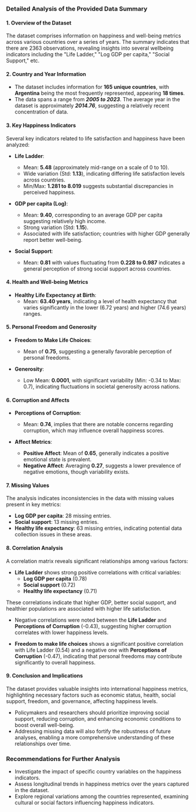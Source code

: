 ### Detailed Analysis of the Provided Data Summary

#### 1. **Overview of the Dataset**
The dataset comprises information on happiness and well-being metrics across various countries over a series of years. The summary indicates that there are 2363 observations, revealing insights into several wellbeing indicators including the "Life Ladder," "Log GDP per capita," "Social Support," etc. 

#### 2. **Country and Year Information**
- The dataset includes information for **165 unique countries**, with **Argentina** being the most frequently represented, appearing **18 times**.
- The data spans a range from ***2005 to 2023***. The average year in the dataset is approximately ***2014.76***, suggesting a relatively recent concentration of data.

#### 3. **Key Happiness Indicators**
Several key indicators related to life satisfaction and happiness have been analyzed:

- **Life Ladder**: 
  - Mean: **5.48** (approximately mid-range on a scale of 0 to 10).
  - Wide variation (Std: **1.13**), indicating differing life satisfaction levels across countries.
  - Min/Max: **1.281 to 8.019** suggests substantial discrepancies in perceived happiness.
  
- **GDP per capita (Log)**: 
  - Mean: **9.40**, corresponding to an average GDP per capita suggesting relatively high income.
  - Strong variation (Std: **1.15**).
  - Associated with life satisfaction; countries with higher GDP generally report better well-being.

- **Social Support**: 
  - Mean: **0.81** with values fluctuating from **0.228 to 0.987** indicates a general perception of strong social support across countries.
  
#### 4. **Health and Well-being Metrics**
- **Healthy Life Expectancy at Birth**: 
  - Mean: **63.40 years**, indicating a level of health expectancy that varies significantly in the lower (6.72 years) and higher (74.6 years) ranges.
  
#### 5. **Personal Freedom and Generosity**
- **Freedom to Make Life Choices**: 
  - Mean of **0.75**, suggesting a generally favorable perception of personal freedoms.
  
- **Generosity**: 
  - Low Mean: **0.0001**, with significant variability (Min: -0.34 to Max: 0.7), indicating fluctuations in societal generosity across nations.

#### 6. **Corruption and Affects**
- **Perceptions of Corruption**: 
  - Mean: **0.74**, implies that there are notable concerns regarding corruption, which may influence overall happiness scores.
  
- **Affect Metrics**: 
  - **Positive Affect**: Mean of **0.65**, generally indicates a positive emotional state is prevalent.
  - **Negative Affect**: Averaging **0.27**, suggests a lower prevalence of negative emotions, though variability exists.

#### 7. **Missing Values**
The analysis indicates inconsistencies in the data with missing values present in key metrics:

- **Log GDP per capita**: 28 missing entries.
- **Social support**: 13 missing entries.
- **Healthy life expectancy**: 63 missing entries, indicating potential data collection issues in these areas.

#### 8. **Correlation Analysis**
A correlation matrix reveals significant relationships among various factors:

- **Life Ladder** shows strong positive correlations with critical variables:
  - **Log GDP per capita** (0.78)
  - **Social support** (0.72)
  - **Healthy life expectancy** (0.71)

These correlations indicate that higher GDP, better social support, and healthier populations are associated with higher life satisfaction.

- Negative correlations were noted between the **Life Ladder** and **Perceptions of Corruption** (-0.43), suggesting higher corruption correlates with lower happiness levels.

- **Freedom to make life choices** shows a significant positive correlation with Life Ladder (0.54) and a negative one with **Perceptions of Corruption** (-0.47), indicating that personal freedoms may contribute significantly to overall happiness.

#### 9. **Conclusion and Implications**
The dataset provides valuable insights into international happiness metrics, highlighting necessary factors such as economic status, health, social support, freedom, and governance, affecting happiness levels. 

- Policymakers and researchers should prioritize improving social support, reducing corruption, and enhancing economic conditions to boost overall well-being.
- Addressing missing data will also fortify the robustness of future analyses, enabling a more comprehensive understanding of these relationships over time.

### Recommendations for Further Analysis
- Investigate the impact of specific country variables on the happiness indicators.
- Assess longitudinal trends in happiness metrics over the years captured in the dataset.
- Explore regional variations among the countries represented, examining cultural or social factors influencing happiness indicators.